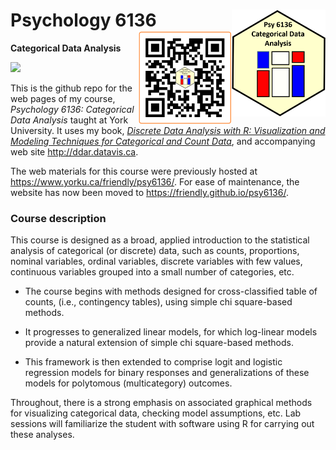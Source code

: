 # Psychology 6136 <img src="icons/psy6136-highres.png" align="right" width="150px"/> <img src="icons/psy6136-qr.png" align="right" width="150px"/>
**Categorical Data Analysis**

<!-- badges: start -->
[![](https://img.shields.io/website?color=0ab9e6&style=flat-square&up_message=datavis.ca&url=https%3A%2F%2Fwww.datavis.ca)](https://www.datavis.ca)
<!-- badges: end -->


This is the github repo for the web pages of my course, *Psychology 6136: Categorical Data Analysis* taught at York University.
It uses my book, [*Discrete Data Analysis with R: Visualization and Modeling Techniques for Categorical and Count Data*](https://www.taylorfrancis.com/books/mono/10.1201/b19022/discrete-data-analysis-michael-friendly-david-meyer),
and accompanying web site http://ddar.datavis.ca.

The web materials for this course were previously hosted at
https://www.yorku.ca/friendly/psy6136/. For ease of maintenance, the website has now been moved
to https://friendly.github.io/psy6136/. 

### Course description

This course is designed as a broad, applied introduction to the statistical analysis of categorical (or discrete) data, such as counts, proportions, nominal variables, ordinal variables, discrete variables with few values, continuous variables grouped into a small number of categories, etc. 

* The course begins with methods designed for cross-classified table of counts, (i.e., contingency tables), using simple chi square-based methods. 

* It progresses to generalized linear models, for which log-linear models provide a natural extension of simple chi square-based methods. 

* This framework is then extended to comprise logit and logistic regression models for binary responses and generalizations of these models for polytomous (multicategory) outcomes.

Throughout, there is a strong emphasis on associated graphical methods for visualizing categorical data, checking model assumptions, etc. Lab sessions will familiarize the student with software using R for carrying out these analyses.


